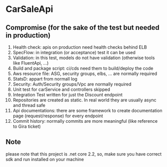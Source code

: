 # CarSaleApi
## Compromise (for the sake of the test but needed in production)
1. Health check: apis on production need health checks behind ELB
2. SpecFlow: in integration (or acceptance) test it can be used
3. Validation: in this test, models do not have validation (otherwise tools like FluentApi, ...)
4. Build and package script: ci/cds need them to build/deploy the code
5. Aws resource file: ASG, security groups, elbs, ... are normally required
6. StatsD: appart from normall log
7. Security: Auth/Security groups/Vpc are normally required
8. Unit test for carService and controllers skipped
11. Integration Test written for just the Discount endpoint
12. Repositories are created as static. In real world they are usually async and thread safe
13. Api documentations: there are some framework to create documentation page (request/response) for every endpoint
14. Commit history: normally commits are more meaningful (like reference to Gira ticket)

## Note
please note that this project is .net core 2.2, so, make sure you have correct sdk and run installed on your machine 

